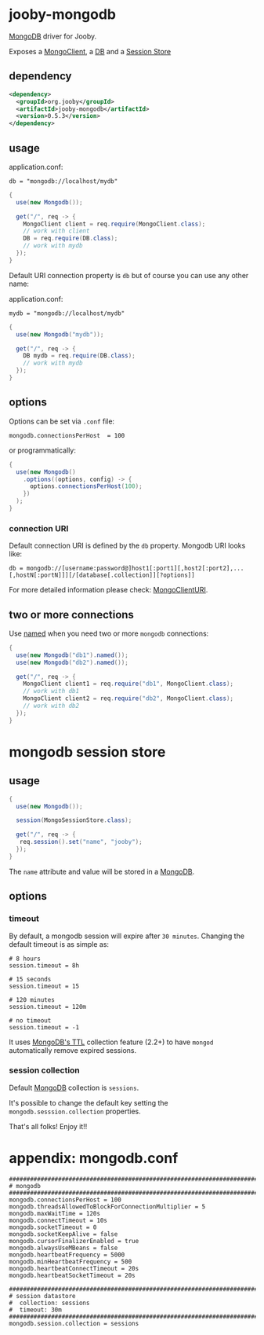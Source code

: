# jooby-mongodb

[MongoDB](http://mongodb.github.io/mongo-java-driver/) driver for Jooby.

Exposes a [MongoClient](http://api.mongodb.org/java/2.13/com/mongodb/MongoClient.html), a [DB](http://api.mongodb.org/java/2.13/com/mongodb/DB.html) and a [Session Store](/apidocs/org/jooby/mongodb/MongoSessionStore.html)

## dependency

```xml
<dependency>
  <groupId>org.jooby</groupId>
  <artifactId>jooby-mongodb</artifactId>
  <version>0.5.3</version>
</dependency>
```

## usage

application.conf:

```properties
db = "mongodb://localhost/mydb"
```

```java
{
  use(new Mongodb());

  get("/", req -> {
    MongoClient client = req.require(MongoClient.class);
    // work with client
    DB = req.require(DB.class);
    // work with mydb
  });
}
```

Default URI connection property is ```db``` but of course you can use any other name:

application.conf:

```properties
mydb = "mongodb://localhost/mydb"
```

```java
{
  use(new Mongodb("mydb"));

  get("/", req -> {
    DB mydb = req.require(DB.class);
    // work with mydb
  });
}
```

## options

Options can be set via ```.conf``` file:

```properties
mongodb.connectionsPerHost  = 100
```

or programmatically:

```java
{
  use(new Mongodb()
    .options((options, config) -> {
      options.connectionsPerHost(100);
    })
  );
}
```
### connection URI

Default connection URI is defined by the ```db``` property. Mongodb URI looks like:

```properties
db = mongodb://[username:password@]host1[:port1][,host2[:port2],...[,hostN[:portN]]][/[database[.collection]][?options]]
```

For more detailed information please check: [MongoClientURI](http://api.mongodb.org/java/2.13/com/mongodb/MongoClientURI.html).

## two or more connections

Use [named](/apidocs/org/jooby/mongodb/Mongodb.html#-named) when you need two or more ```mongodb``` connections:

```java
{
  use(new Mongodb("db1").named());
  use(new Mongodb("db2").named());

  get("/", req -> {
    MongoClient client1 = req.require("db1", MongoClient.class);
    // work with db1
    MongoClient client2 = req.require("db2", MongoClient.class);
    // work with db2
  });
}
```

# mongodb session store

## usage

```java
{
  use(new Mongodb());

  session(MongoSessionStore.class);

  get("/", req -> {
   req.session().set("name", "jooby");
  });
}
```

The ```name``` attribute and value will be stored in a [MongoDB](http://mongodb.github.io/mongo-java-driver/).

## options

### timeout

By default, a mongodb session will expire after ```30 minutes```. Changing the default timeout is as simple as:

```properties
# 8 hours
session.timeout = 8h

# 15 seconds
session.timeout = 15

# 120 minutes
session.timeout = 120m

# no timeout
session.timeout = -1
```

It uses [MongoDB's TTL](docs.mongodb.org/manual/core/index-ttl) collection feature (2.2+) to have ```mongod``` automatically remove expired sessions.

### session collection

Default [MongoDB](http://mongodb.github.io/mongo-java-driver/) collection is ```sessions```.

It's possible to change the default key setting the ```mongodb.sesssion.collection``` properties.


That's all folks! Enjoy it!!


# appendix: mongodb.conf

```properties
###################################################################################################
# mongodb
###################################################################################################
mongodb.connectionsPerHost = 100
mongodb.threadsAllowedToBlockForConnectionMultiplier = 5
mongodb.maxWaitTime = 120s
mongodb.connectTimeout = 10s
mongodb.socketTimeout = 0
mongodb.socketKeepAlive = false
mongodb.cursorFinalizerEnabled = true
mongodb.alwaysUseMBeans = false
mongodb.heartbeatFrequency = 5000
mongodb.minHeartbeatFrequency = 500
mongodb.heartbeatConnectTimeout = 20s
mongodb.heartbeatSocketTimeout = 20s

###################################################################################################
# session datastore
#  collection: sessions
#  timeout: 30m
###################################################################################################
mongodb.session.collection = sessions

```

